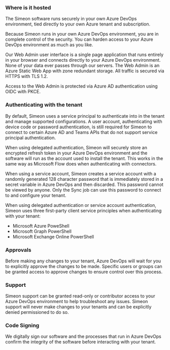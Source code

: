 ### Where is it hosted

The Simeon software runs securely in your own Azure DevOps environment, tied directly to your own Azure tenant and subscription.

Because Simeon runs in your own Azure DevOps environment, you are in complete control of the security. You can harden access to your Azure DevOps environment as much as you like.

Our Web Admin user interface is a single page application that runs entirely in your browser and connects directly to your Azure DevOps environment. None of your data ever passes through our servers. The Web Admin is an Azure Static Web App with zone redundant storage. All traffic is secured via HTTPS with TLS 1.2.

Access to the Web Admin is protected via Azure AD authentication using OIDC with PKCE.

### Authenticating with the tenant

 By default, Simeon uses a service principal to authenticate into in the tenant and manage supported configurations. A user account, authenticating with device code or password authentication, is still required for Simeon to connect to certain Azure AD and Teams APIs that do not support service principal authentication.

When using delegated authentication, Simeon will securely store an encrypted refresh token in your Azure DevOps environment and the software will run as the account used to install the tenant. This works in the same way as Microsoft Flow does when authenticating with connectors.

When using a service account, Simeon creates a service account with a randomly generated 128 character password that is immediately stored in a secret variable in Azure DevOps and then discarded. This password cannot be viewed by anyone. Only the Sync job can use this password to connect to and configure your tenant.

When using delegated authentication or service account authentication, Simeon uses three first-party client service principles when authenticating with your tenant:
- Microsoft Azure PoweShell
- Microsoft Graph PowerShell
- Microsoft Exchange Online PowerShell

### Approvals

Before making any changes to your tenant, Azure DevOps will wait for you to explicitly approve the changes to be made. Specific users or groups can be granted access to approve changes to ensure control over this process.

### Support

Simeon support can be granted read-only or contributor access to your Azure DevOps environment to help troubleshoot any issues. Simeon support will never make changes to your tenants and can be explicitly denied permissioned to do so.

### Code Signing

We digitally sign our software and the processes that run in Azure DevOps confirm the integrity of the software before interacting with your tenant.
